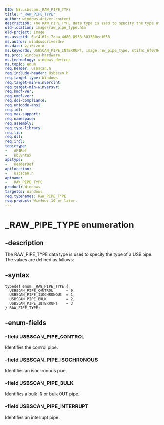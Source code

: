 ```yaml
---
UID: NE:usbscan._RAW_PIPE_TYPE
title: "_RAW_PIPE_TYPE"
author: windows-driver-content
description: The RAW_PIPE_TYPE data type is used to specify the type of a USB pipe.
old-location: image\raw_pipe_type.htm
old-project: Image
ms.assetid: 6af4161c-7caa-4d80-8938-303380ee3058
ms.author: windowsdriverdev
ms.date: 2/15/2018
ms.keywords: USBSCAN_PIPE_INTERRUPT, image.raw_pipe_type, stifnc_6f079c69-737d-4653-9e83-202418853f75.xml, USBSCAN_PIPE_BULK, _RAW_PIPE_TYPE, RAW_PIPE_TYPE, RAW_PIPE_TYPE enumeration [Imaging Devices], USBSCAN_PIPE_ISOCHRONOUS, usbscan/USBSCAN_PIPE_ISOCHRONOUS, usbscan/USBSCAN_PIPE_BULK, USBSCAN_PIPE_CONTROL, usbscan/RAW_PIPE_TYPE, usbscan/USBSCAN_PIPE_CONTROL, usbscan/USBSCAN_PIPE_INTERRUPT
ms.prod: windows-hardware
ms.technology: windows-devices
ms.topic: enum
req.header: usbscan.h
req.include-header: Usbscan.h
req.target-type: Windows
req.target-min-winverclnt: 
req.target-min-winversvr: 
req.kmdf-ver: 
req.umdf-ver: 
req.ddi-compliance: 
req.unicode-ansi: 
req.idl: 
req.max-support: 
req.namespace: 
req.assembly: 
req.type-library: 
req.lib: 
req.dll: 
req.irql: 
topictype:
-	APIRef
-	kbSyntax
apitype:
-	HeaderDef
apilocation:
-	usbscan.h
apiname:
-	RAW_PIPE_TYPE
product: Windows
targetos: Windows
req.typenames: RAW_PIPE_TYPE
req.product: Windows 10 or later.
---
```


# _RAW_PIPE_TYPE enumeration


## -description


The RAW_PIPE_TYPE data type is used to specify the type of a USB pipe. The values are defined as follows:


## -syntax


````
typedef enum _RAW_PIPE_TYPE { 
  USBSCAN_PIPE_CONTROL      = 0,
  USBSCAN_PIPE_ISOCHRONOUS  = 1,
  USBSCAN_PIPE_BULK         = 2,
  USBSCAN_PIPE_INTERRUPT    = 3
} RAW_PIPE_TYPE;
````


## -enum-fields




### -field USBSCAN_PIPE_CONTROL

Identifies the control pipe.


### -field USBSCAN_PIPE_ISOCHRONOUS

Identifies an isochronous pipe.


### -field USBSCAN_PIPE_BULK

Identifies a bulk IN or bulk OUT pipe.


### -field USBSCAN_PIPE_INTERRUPT

Identifies an interrupt pipe.

